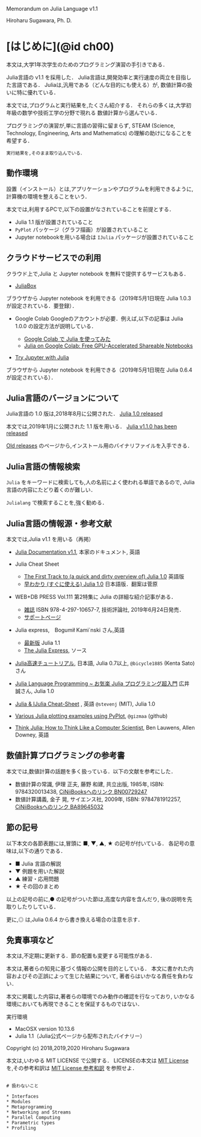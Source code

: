 
Memorandum on Julia Language v1.1

Hiroharu Sugawara, Ph. D.


# [はじめに](@id ch00)

本文は,大学1年次学生のためのプログラミング演習の手引きである．

Julia言語の v1.1 を採用した．
Julia言語は,開発効率と実行速度の両立を目指した言語である．
Juliaは,汎用である（どんな目的にも使える）が,
数値計算の扱いに特に優れている．

本文では,プログラムと実行結果を,たくさん紹介する．
それらの多くは,大学初年級の数学や技術工学の分野で現れる
数値計算から選んでいる．

プログラミングの演習が,単に言語の習得に留まらず,
STEAM (Science, Technology, Engineering, Arts and Mathematics)
の理解の助けになることを希望する．

```@raw comment
実行結果を,そのまま取り込んでいる．
```

## 動作環境

設置（インストール）とは,アプリケーションやプログラムを利用できるように,計算機の環境を整えることをいう．

本文では,利用するPCで,以下の設置がなされていることを前提とする．
* Julia 1.1 版が設置されていること
* `PyPlot` パッケージ（グラフ描画）が設置されていること
* Jupyter notebookを用いる場合は `IJulia` パッケージが設置されていること


## クラウドサービスでの利用

クラウド上で,Julia と Jupyter notebook を無料で提供するサービスもある．

- [JuliaBox](https://www.juliabox.com/)

ブラウザから Jupyter notebook を利用できる（2019年5月1日現在 Julia 1.0.3 が設定されている．要登録）．

- Google Colab
Googleのアカウントが必要．例えば,以下の記事は Julia 1.0.0 の設定方法が説明している．
  - [Google Colab で Julia を使ってみた](https://qiita.com/ueuema/items/ca1b326f5df10a4203bd)
  - [Julia on Google Colab: Free GPU-Accelerated Shareable Notebooks](https://discourse.julialang.org/t/julia-on-google-colab-free-gpu-accelerated-shareable-notebooks/15319)

- [Try Jupyter with Julia](https://mybinder.org/v2/gh/binder-examples/julia-python/master?filepath=julia.ipynb)

ブラウザから Jupyter notebook を利用できる（2019年5月1日現在 Julia 0.6.4 が設定されている）．


## Julia言語のバージョンについて

Julia言語の 1.0 版は,2018年8月に公開された．
[Julia 1.0 released](https://discourse.julialang.org/t/julia-1-0-released/13208)

本文では,2019年1月に公開された 1.1 版を用いる．
[Julia v1.1.0 has been released](https://discourse.julialang.org/t/julia-v1-1-0-has-been-released/19911)

[Old releases](https://julialang.org/downloads/oldreleases.html) のページから,インストール用のバイナリファイルを入手できる．

## Julia言語の情報検索

`Julia` をキーワードに検索しても,人の名前によく使われる単語であるので,
Julia言語の内容にたどり着くのが難しい．

`Julialang` で検索することを,強く勧める．

## Julia言語の情報源・参考文献

本文では,Julia v1.1 を用いる（再掲）

* [Julia Documentation v1.1](https://docs.julialang.org/en/v1.5/), 本家のドキュメント, 英語

* Julia Cheat Sheet
  * [The First Track to (a quick and dirty overview of) Julia 1.0](https://juliadocs.github.io/Julia-Cheat-Sheet/) 英語版
  * [早わかり (すぐに使える) Julia 1.0](https://juliadocs.github.io/Julia-Cheat-Sheet/ja/) 日本語版．翻案は菅原

* WEB+DB PRESS Vol.111 第2特集に Julia の詳細な紹介記事がある．
  * [雑誌](https://gihyo.jp/magazine/wdpress/archive/2019/vol111) ISBN 978-4-297-10657-7, 技術評論社, 2019年6月24日発売．
  * [サポートページ](https://gihyo.jp/magazine/wdpress/archive/2019/vol111/support)

* Julia express,　Bogumił Kami´nski さん,英語
  * [最新版](http://bogumilkaminski.pl/files/julia_express.pdf) Julia 1.1
  * [The Julia Express](https://github.com/bkamins/The-Julia-Express), ソース

* [Julia高速チュートリアル](https://github.com/bicycle1885/Julia-Tutorial), 日本語, Julia 0.7以上, `@bicycle1885` (Kenta Sato)さん

* [Julia Language Programming ~ お気楽 Julia プログラミング超入門](http://www.geocities.jp/m_hiroi/light/julia.html) 広井 誠さん, Julia 1.0

* [Julia & IJulia Cheat-Sheet](https://math.mit.edu/~stevenj/Julia-cheatsheet.pdf) , 英語 `@stevenj` (MIT), Julia 1.0

* [Various Julia plotting examples using PyPlot](https://gist.github.com/gizmaa/7214002), `@gizmaa` (github)

* [Think Julia: How to Think Like a Computer Scientist](https://benlauwens.github.io/ThinkJulia.jl/latest/book.html), Ben Lauwens, Allen Downey, 英語


## 数値計算プログラミングの参考書

本文では,数値計算の話題を多く扱っている．以下の文献を参考にした．

* 数値計算の常識, 伊理 正夫, 藤野 和建, 共立出版, 1985年, ISBN: 9784320013438, [CiNiiBooksへのリンク  BN00729247](https://ci.nii.ac.jp/ncid/BN00729247)
* 数値計算講義, 金子 晃, サイエンス社, 2009年, ISBN: 9784781912257, [CiNiiBooksへのリンク  BA89645032](https://ci.nii.ac.jp/ncid/BA89645032)

## 節の記号

以下本文の各節表題には,冒頭に ■, ▼, ▲, ★ の記号が付いている．
各記号の意味は,以下の通りである．

- ■  Julia 言語の解説
- ▼  例題を用いた解説
- ▲  練習・応用問題
- ★  その回のまとめ

以上の記号の前に,● の記号がついた節は,高度な内容を含んだり,
後の説明を先取りしたりしている．

更に,◎ は,Julia 0.6.4 から書き換える場合の注意を示す．

## 免責事項など

本文は,不定期に更新する．節の配置も変更する可能性がある．

本文は,著者らの知見に基づく情報の公開を目的としている．
本文に書かれた内容およびその正誤によって生じた結果について,
著者らはいかなる責任を負わない．

本文に掲載した内容は,著者らの環境でのみ動作の確認を行なっており,
いかなる環境においても再現できることを保証するものではない．

実行環境

- MacOSX version 10.13.6
- Julia 1.1（Julia公式ページから配布されたバイナリー）

Copyright (c) 2018,2019,2020 Hiroharu Sugawara

本文は,いわゆる MIT LICENSE で公開する．
LICENSEの本文は [MIT License](@ref) を,その参考和訳は [MIT License 参考和訳](@ref) を参照せよ．


```@raw comment

# 扱わないこと

* Interfaces
* Modules
* Metaprogramming
* Networking and Streams
* Parallel Computing
* Parametric types
* Profiling

```
